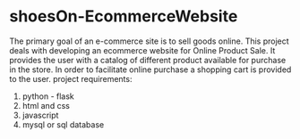 # shoesOn-EcommerceWebsite
The primary goal of an e-commerce site is to sell goods online. This project deals with developing an ecommerce website for Online Product Sale. It provides the user with a catalog of different product available for purchase in the store. In order to facilitate online purchase a shopping cart is provided to the user. 
 project requirements:
 1) python - flask
 2) html and css
 3) javascript
 4) mysql or sql database
